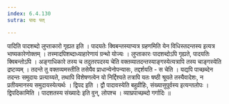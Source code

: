 ```yaml
---
index: 6.4.130
sutra: पादः पत्

---
```

  पादिति पादशब्दो लुप्ताकारो गृह्यत इति । पादयतेः क्विबन्तस्याप्यत्र ग्रहणमिति येन विधिस्तदन्तस्य इत्यत्र भाष्यकारेणोक्तम् । तस्मादपिशब्दाध्याहारेणायं ग्रन्थो योज्यः । लुप्ताकारः पादशब्दोऽपि गृह्यते, पादयतिः क्विबन्तोऽपि । अङ्गाधिकारे तस्य च तदुतरपदस्य चेति वक्तव्यातदन्तस्याङ्गस्येत्यत्रापि तस्य चाङ्गस्येति द्रष्टव्यम् । तदन्ते तु वक्तव्यमस्तीति तसेयैव प्राधान्येनोपन्यासः, तद्दर्शयति - स चेति । यद्यपि पाच्छब्देन तदन्तः समुदायः प्रत्याय्यते, तथापि विशेषणत्वेन यो निर्द्दिश्यते तत्रापि यतः षष्ठी श्रूयते तस्यैवादेशः, न प्रतीयमानस्य समुदायस्येत्यर्थः । द्विपद इति । द्वौ पादावस्येति बहुव्रीहिः, संख्यासुपूर्वस्य इत्यन्तलोपः । द्विपदिकामिति । पादशतस्य संख्यादेः इति वुन्, लोपश्च । व्याघ्रपाच्छब्दो गर्गादिः ॥